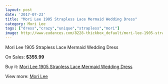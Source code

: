 ```yaml
---
layout: post
date: '2017-07-23'
title: "Mori Lee 1905 Strapless Lace Mermaid Wedding Dress"
category: Mori Lee
tags: ["dress","crazy","unique","strapless","mori"]
image: http://www.eudances.com/8228-thickbox_default/mori-lee-1905-strapless-lace-mermaid-wedding-dress.jpg
---
```

Mori Lee 1905 Strapless Lace Mermaid Wedding Dress

On Sales: **$355.99**
<a href="https://www.eudances.com/en/mori-lee/2843-mori-lee-1905-strapless-lace-mermaid-wedding-dress.html"><amp-img layout="responsive" width="600" height="600" src="//www.eudances.com/8228-thickbox_default/mori-lee-1905-strapless-lace-mermaid-wedding-dress.jpg" alt="Mori Lee 1905 Strapless Lace Mermaid Wedding Dress 0" /></a>
<a href="https://www.eudances.com/en/mori-lee/2843-mori-lee-1905-strapless-lace-mermaid-wedding-dress.html"><amp-img layout="responsive" width="600" height="600" src="//www.eudances.com/8232-thickbox_default/mori-lee-1905-strapless-lace-mermaid-wedding-dress.jpg" alt="Mori Lee 1905 Strapless Lace Mermaid Wedding Dress 1" /></a>
<a href="https://www.eudances.com/en/mori-lee/2843-mori-lee-1905-strapless-lace-mermaid-wedding-dress.html"><amp-img layout="responsive" width="600" height="600" src="//www.eudances.com/8231-thickbox_default/mori-lee-1905-strapless-lace-mermaid-wedding-dress.jpg" alt="Mori Lee 1905 Strapless Lace Mermaid Wedding Dress 2" /></a>
<a href="https://www.eudances.com/en/mori-lee/2843-mori-lee-1905-strapless-lace-mermaid-wedding-dress.html"><amp-img layout="responsive" width="600" height="600" src="//www.eudances.com/8230-thickbox_default/mori-lee-1905-strapless-lace-mermaid-wedding-dress.jpg" alt="Mori Lee 1905 Strapless Lace Mermaid Wedding Dress 3" /></a>
<a href="https://www.eudances.com/en/mori-lee/2843-mori-lee-1905-strapless-lace-mermaid-wedding-dress.html"><amp-img layout="responsive" width="600" height="600" src="//www.eudances.com/8229-thickbox_default/mori-lee-1905-strapless-lace-mermaid-wedding-dress.jpg" alt="Mori Lee 1905 Strapless Lace Mermaid Wedding Dress 4" /></a>

Buy it: [Mori Lee 1905 Strapless Lace Mermaid Wedding Dress](https://www.eudances.com/en/mori-lee/2843-mori-lee-1905-strapless-lace-mermaid-wedding-dress.html "Mori Lee 1905 Strapless Lace Mermaid Wedding Dress")

View more: [Mori Lee](https://www.eudances.com/en/9-mori-lee "Mori Lee")